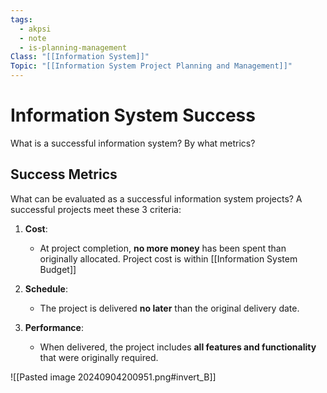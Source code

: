 ```yaml
---
tags:
  - akpsi
  - note
  - is-planning-management
Class: "[[Information System]]"
Topic: "[[Information System Project Planning and Management]]"
---
```


# Information System Success
What is a successful information system? By what metrics?

## Success Metrics

What can be evaluated as a successful information system projects?
A successful projects meet these 3 criteria:
1. **Cost**:
   - At project completion, **no more money** has been spent than originally allocated. Project cost is within [[Information System Budget]]

2. **Schedule**:
   - The project is delivered **no later** than the original delivery date.

3. **Performance**:
   - When delivered, the project includes **all features and functionality** that were originally required.

![[Pasted image 20240904200951.png#invert_B]]